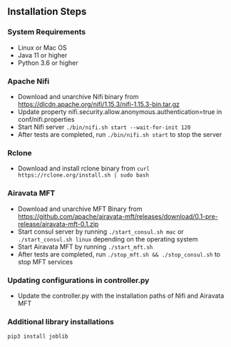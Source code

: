 ## Installation Steps

### System Requirements
* Linux or Mac OS
* Java 11 or higher
* Python 3.6 or higher

### Apache Nifi

* Download and unarchive Nifi binary from https://dlcdn.apache.org/nifi/1.15.3/nifi-1.15.3-bin.tar.gz
* Update property nifi.security.allow.anonymous.authentication=true in conf/nifi.properties
* Start Nifi server ```./bin/nifi.sh start --wait-for-init 120```
* After tests are completed, run ```./bin/nifi.sh start``` to stop the server

### Rclone

* Download and install rclone binary from ```curl https://rclone.org/install.sh | sudo bash```

### Airavata MFT

* Download and unarchive MFT Binary from https://github.com/apache/airavata-mft/releases/download/0.1-pre-release/airavata-mft-0.1.zip
* Start consul server by running ```./start_consul.sh mac``` or ```./start_consul.sh linux``` depending on the operating system
* Start Airavata MFT by running ```./start_mft.sh```
* After tests are completed, run ```./stop_mft.sh && ./stop_consul.sh``` to stop MFT services

### Updating configurations in controller.py

* Update the controller.py with the installation paths of Nifi and Airavata MFT

### Additional library installations

```pip3 install joblib```
